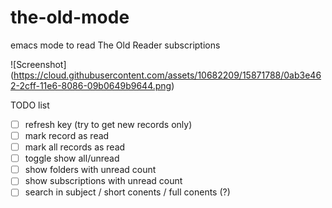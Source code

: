 # the-old-mode
emacs mode to read The Old Reader subscriptions

![Screenshot]
(https://cloud.githubusercontent.com/assets/10682209/15871788/0ab3e462-2cff-11e6-8086-09b0649b9644.png)

TODO list
- [ ] refresh key (try to get new records only)
- [ ] mark record as read
- [ ] mark all records as read
- [ ] toggle show all/unread
- [ ] show folders with unread count
- [ ] show subscriptions with unread count
- [ ] search in subject / short conents / full conents (?)
